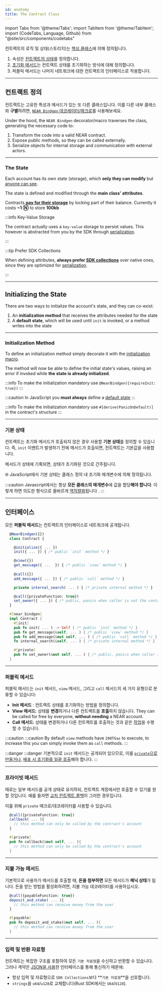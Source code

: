 ```yaml
---
id: anatomy
title: The Contract Class
---
```


import Tabs from '@theme/Tabs';
import TabItem from '@theme/TabItem';
import {CodeTabs, Language, Github} from "@site/src/components/codetabs"

컨트랙트의 로직 및 상태(스토리지)는 [핵심 클래스](#near-bindgen)에 의해 정의됩니다.

1. 속성은 [컨트랙트의 상태](#상태-정의)를 정의합니다.
2. [초기화 메서드](#상태-초기화)는 컨트랙트 상태를 초기화하는 방식에 대해 정의합니다.
3. 퍼블릭 메서드는 나머지 네트워크에 대한 컨트랙트의 인터페이스로 작용합니다.

---

## 컨트랙트 정의

컨트랙트는 고유한 특성과 메서드가 있는 또 다른 클래스입니다. 이를 다른 내부 클래스와 **구별**하려면, [`NEAR Bindgen` 데코레이터/매크로](#decorators--macros)를 사용해보세요.

<CodeTabs>
  <Language value="🌐 JavaScript" language="ts">
    <Github fname="contract.ts"
      url="https://github.com/near-examples/donation-examples/blob/main/contract-ts/src/contract.ts"
      start="6" end="9" />

</Language>

<Language value="🦀 Rust" language="rust">
    <Github fname="lib.rs"
      url="https://github.com/near-examples/donation-examples/blob/main/contract-rs/src/lib.rs"
      start="13" end="16" />

</Language>

</CodeTabs>

Under the hood, the `NEAR Bindgen` decorator/macro traverses the class, generating the necessary code to:

1. Transform the code into a valid NEAR contract.
2. Expose public methods, so they can be called externally.
3. Serialize objects for internal storage and communication with external actors.

<hr className="subsection" />

### The State

Each account has its own state (storage), which **only they can modify** but [anyone can see](../../../4.tools/cli.md#near-view-state-near-view-state).

The state is defined and modified through the **main class' attributes**.

Contracts [**pay for their storage**](./storage.md#storage-cost) by locking part of their balance. Currently it costs **~1 Ⓝ** to store **100kb**

:::info Key-Value Storage

The contract actually uses a `key-value` storage to persist values. This however is abstracted from you
by the SDK through [serialization](./serialization.md).

:::

:::tip Prefer SDK Collections

When defining attributes, **always prefer [SDK collections](./storage.md)** over native ones, since they are optimized for [serialization](./serialization.md).

:::

---

## Initializing the State

There are two ways to initialize the account's state, and they can co-exist:

1. An **initialization method** that receives the attributes needed for the state
2. A **default state**, which will be used until `init` is invoked, or a method writes into the state

<hr className="subsection" />

### Initialization Method

To define an initialization method simply decorate it with the [initialization macro](#decorators--macros).

The method will now be able to define the initial state's values, raising an error if invoked
while **the state is already initialized**.

<Tabs className="language-tabs" groupId="code-tabs">
  <TabItem value="🌐 JavaScript">

<Github fname="contract.ts" language="ts"
       url="https://github.com/near-examples/donation-examples/blob/main/contract-ts/src/contract.ts"
       start="11" end="14" />

:::info
To make the initialization mandatory use `@NearBindgen({requireInit: true})`
:::

:::caution
In JavaScript you **must always** define a [default state](#default-state)
:::

</TabItem>

<TabItem value="🦀 Rust">

<Github fname="lib.rs" language="rust"
       url="https://github.com/near-examples/donation-examples/blob/main/contract-rs/src/lib.rs"
       start="35" end="40" />

:::info
To make the initialization mandatory use `#[derive(PanicOnDefault)]` in the contract's structure
:::

</TabItem>

</Tabs>

<hr className="subsection" />

### 기본 상태

컨트랙트는 초기화 메서드가 호출되지 않은 경우 사용할 **기본 상태**를 정의할 수 있습니다. 즉, `init` 이벤트가 발생하기 전에 메서드가 호출되면, 컨트랙트는 기본값을 사용합니다.

메서드가 상태에 기록되면, 상태가 초기화된 것으로 간주됩니다.

<Tabs className="language-tabs" groupId="code-tabs">
  <TabItem value="🌐 JavaScript">

<Github fname="contract.ts" language="ts"
       url="https://github.com/near-examples/donation-examples/blob/main/contract-ts/src/contract.ts"
       start="6" end="9" />

🌐 JavaScript에서 기본 상태는 클래스 정의 내 초기화 매개변수에 의해 정의됩니다.

:::caution
Javascript에서는 항상 **모든 클래스의 매개변수**에 값을 할당**해야 합니다**. 이렇게 하면 의도한 형식으로 올바르게 [역직렬화](./serialization.md)됩니다 .
:::

</TabItem>

<TabItem value="🦀 Rust">
    <Github fname="lib.rs" language="rust"
            url="https://github.com/near-examples/donation-examples/blob/main/contract-rs/src/lib.rs"
            start="19" end="26" />

</TabItem>

</Tabs>

---

## 인터페이스

모든 **퍼블릭 메서드**는 컨트랙트의 인터페이스로 네트워크에 공개됩니다.

<Tabs className="language-tabs" groupId="code-tabs">
  <TabItem value="🌐 JavaScript">

```ts
  @NearBindgen({})
  class Contract {

    @initialize({ ... })
    init({ ... }) { /* public `init` method */ }

    @view({})
    get_message({ ...  }) { /* public `view` method */ }
  
    @call({})
    add_message({ ... }) { /* public `call` method */ }

    private internal_search( ... ) { /* private internal method */ }

    @call({privateFunction: true})
    set_owner({ ... }) { /* public, panics when caller is not the contract's account */ }
  }
```

</TabItem>

<TabItem value="🦀 Rust">

```rust
  #[near_bindgen]
  impl Contract {
    #[init]
    pub fn init( ... ) -> Self { /* public `init` method */ }
    pub fn get_message(&self, ... ) { /* public `view` method */ }
    pub fn add_message(&mut self, ... ) { /* public `call` method */ }
    fn internal_search(&self, ... ) { /* private internal method */ }

    #[private]
    pub fn set_owner(&mut self, ... ) { /* public, panics when caller is not the contract's account */ }
  }
```

</TabItem>

</Tabs>

<hr className="subsection" />

### 퍼블릭 메서드

퍼블릭 메서드는 `init` 메서드, `view` 메서드, 그리고 `call` 메서드의 세 가지 유형으로 분류할 수 있습니다:

- **Init 메서드** : 컨트랙트 상태를 초기화하는 방법을 정의합니다.
- **View 메서드**: 상태를 **변경**하거나 다른 컨트랙트를 **호출**하지 않습니다. They can be called for free by everyone, **without needing** a NEAR account.
- **Call 메서드**: 상태를 변경하거나 다른 컨트랙트를 호출하는 것과 같은 [작업](./actions.md)을 수행할 수 있습니다.

:::caution
:::caution By default `view` methods have `200TGas` to execute, to increase this you can simply invoke them as `call` methods.
:::

:::danger
:::danger 기본적으로 `init` 메서드는 공개되어 있으므로, 이를 [`private`으로 만들거나](#private-methods), [배포 시 초기화를 일괄 호출](../deploy.md#initializing-the-contract)해야 합니다.
:::

<hr className="subsection" />

### 프라이빗 메서드

때로는 일부 메서드를 공개 상태로 유지하되, 컨트랙트 계정에서만 호출할 수 있기를 원할 것입니다. 예를 들자면 [교차 컨트랙트 콜백](./crosscontract.md#callback-method)이 그러한 경우입니다.

이를 위해 `private` 매크로/데코레이터를 사용할 수 있습니다.

<Tabs className="language-tabs" groupId="code-tabs">
  <TabItem value="🌐 JavaScript">

```ts
  @call({privateFunction: true})
  callback( ... ){
    // this method can only be called by the contract's account
  }
```

</TabItem>

<TabItem value="🦀 Rust">

```rust
  #[private]
  pub fn callback(&mut self, ... ){
    // this method can only be called by the contract's account
  }
```

</TabItem>

</Tabs>

<hr className="subsection" />

### 지불 가능 메서드

기본적으로 사용자가 메서드를 호출할 때, **돈을 첨부하면** 모든 메서드가 **패닉 상태**가 됩니다. 돈을 받는 방법을 활성화하려면, 지불 가능 데코레이터를 사용하십시오.

<Tabs className="language-tabs" groupId="code-tabs">
  <TabItem value="🌐 JavaScript">

```ts
  @call({payableFunction: true})
  deposit_and_stake( ... ){
    // this method can receive money from the user
  }
```

</TabItem>

<TabItem value="🦀 Rust">

```rust
  #[payable]
  pub fn deposit_and_stake(&mut self, ... ){
    // this method can receive money from the user
  }
```

</TabItem>

</Tabs>

<hr className="subsection" />

### 입력 및 반환 자료형

컨트랙트는 복잡한 구조를 포함하여 모든 `기본 자료형`을 수신하고 반환할 수 있습니다. 그러나 계약은 [JSON을 사용](./serialization.md)한 인터페이스를 통해 통신하기 때문에:

- 항상 입력 및 자료형으로 `SDK Collections`보다 \*\*`기본 자료형`\*\*을 선호합니다.
- `strings`을 `u64`/`u128`로 교체합니다(Rust SDK에서는 `U64`/`U128`).
